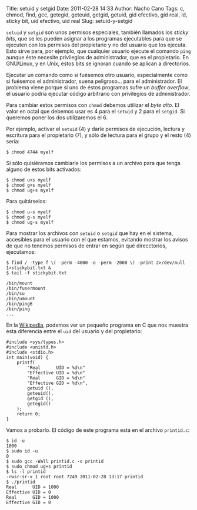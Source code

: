 Title: setuid y setgid
Date: 2011-02-28 14:33
Author: Nacho Cano
Tags: c, chmod, find, gcc, getegid, geteuid, getgid, getuid, gid efectivo, gid real, id, sticky bit, uid efectivo, uid real
Slug: setuid-y-setgid

`setuid` y `setgid` son unos permisos especiales, también llamados los
_sticky bits_, que se les pueden asignar a los programas ejecutables
para que se ejecuten con los permisos del propietario y no del usuario
que los ejecuta. Esto sirve para, por ejemplo, que cualquier usuario
ejecute el comando `ping` aunque éste necesite privilegios de
administrador, que es el propietario. En GNU/Linux, y en Unix, estos
bits se ignoran cuando se aplican a directorios.

Ejecutar un comando como si fuésemos otro usuario, especialmente como si
fuésemos el administrador, suena peligroso... para el administrador. El
problema viene porque si uno de éstos programas sufre un *buffer
overflow*, el usuario podría ejecutar código arbitrario con privilegios
de administrador.

Para cambiar estos permisos con `chmod` debemos utilizar el *byte
alto*. El valor en octal que debemos usar es 4 para el `setuid` y 2 para
el `setgid`. Si queremos poner los dos utilizaremos el 6.

Por ejemplo, activar el `setuid` (4) y darle permisos de ejecución,
lectura y escritura para el propietario (7), y sólo de lectura para el
grupo y el resto (4) sería:

    $ chmod 4744 myelf

Si sólo quisiéramos cambiarle los permisos a un archivo para que tenga
alguno de estos bits activados:

    $ chmod u+s myelf
    $ chmod g+s myelf
    $ chmod ug+s myelf

Para quitárselos:

    $ chmod u-s myelf
    $ chmod g-s myelf
    $ chmod ug-s myelf

Para mostrar los archivos con `setuid` o `setgid` que hay en el sistema,
accesibles para el usuario con el que estamos, evitando mostrar los
avisos de que no tenemos permisos de entrar en según qué direcctorios,
ejecutamos:

    $ find / -type f \( -perm -4000 -o -perm -2000 \) -print 2>/dev/null 1>stickybit.txt &
    $ tail -f stickybit.txt

    /bin/mount
    /bin/fusermount
    /bin/su
    /bin/umount
    /bin/ping6
    /bin/ping
    ...

En la [Wikipedia][], podemos ver un pequeño programa en C que nos muestra
esta diferencia entre el `uid` del usuario y del propietario:

    #include <sys/types.h>
    #include <unistd.h>
    #include <stdio.h>
    int main(void) {
        printf(
            "Real      UID = %d\n"
            "Effective UID = %d\n"
            "Real      GID = %d\n"
            "Effective GID = %d\n",
            getuid (),
            geteuid(),
            getgid (),
            getegid()
        );
        return 0;
    }

Vamos a probarlo. El código de este programa está en el archivo
`printid.c`:

    $ id -u
    1000
    $ sudo id -u
    0
    $ sudo gcc -Wall printid.c -o printid
    $ sudo chmod ug+s printid
    $ ls -l printid
    -rwsr-sr-x 1 root root 7249 2011-02-28 13:17 printid
    $ ./printid
    Real      UID = 1000
    Effective UID = 0
    Real      GID = 1000
    Effective GID = 0

  [Wikipedia]: http://en.wikipedia.org/wiki/Setuid
    "Wikipedia"
